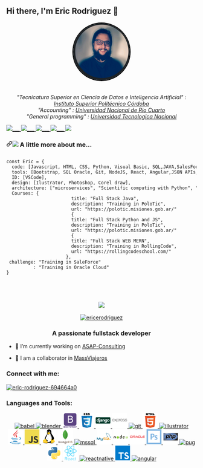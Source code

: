 <h2>
Hi there, I'm Eric Rodriguez 👋
</h2>
<center>
  <p align="center">
  <img aling="center" src="https://github.com/EricERodriguez/MiniChango/blob/master/public/perfil.png?raw=true" width="150" height=""  style="max-width-100%; border-radius: 50%; border: 2px solid black;" > 
  </center>
  <p/>
<p align="center">
  <em>
     <br> "Tecnicatura Superior en Ciencia de Datos e Inteligencia Artificial" : <a href="https://ispc.prod.tucampus.org/tecnicatura-datos/" rel="nofollow">Instituto Superior Politécnico Córdoba</a>
    </br>
    "Accounting" :
    <a href="https://www.unrc.edu.ar/" rel="nofollow">Universidad Nacional de Rio Cuarto</a>
    <br> "General programming" : <a href="https://www.utn.edu.ar/es/" rel="nofollow">Universidad Tecnologica Nacional</a>
    </br>
    
  </em>

</p>


<!---
██╗  ██╗███████╗██╗     ██╗      ██████╗     ██╗    ██╗ ██████╗ ██████╗ ██╗     ██████╗
██║  ██║██╔════╝██║     ██║     ██╔═══██╗    ██║    ██║██╔═══██╗██╔══██╗██║     ██╔══██╗
███████║█████╗  ██║     ██║     ██║   ██║    ██║ █╗ ██║██║   ██║██████╔╝██║     ██║  ██║
██╔══██║██╔══╝  ██║     ██║     ██║   ██║    ██║███╗██║██║   ██║██╔══██╗██║     ██║  ██║
██║  ██║███████╗███████╗███████╗╚██████╔╝    ╚███╔███╔╝╚██████╔╝██║  ██║███████╗██████╔╝
╚═╝  ╚═╝╚══════╝╚══════╝╚══════╝ ╚═════╝      ╚══╝╚══╝  ╚═════╝ ╚═╝  ╚═╝╚══════╝╚═════╝
https://ourcodeworld.co/articulos/leer/162/consejos-y-trucos-que-probablemente-no-conozca-con-github-markdown-en-archivos-readmemd
--->

<!---Logos creados en shields.io --->

 <p>
 <a href="https://www.linkedin.com/in/eric-rodriguez-694664a0/">
    <img src="https://img.shields.io/badge/LinkedIn-blue?style=social&logo=linkedin" data-canonical-src="https://www.linkedin.com/in/eric-rodriguez-694664a0/" style="max-width:5%;">___
  </a>

 <a href="https://github.com/EricERodriguez">
    <img src="https://img.shields.io/github/followers/EricERodriguez?label=follow&style=social" data-canonical-src="https://github.com/EricERodriguez" style="max-width:5%;">___
  </a>

 <a href="https://codepen.io/ericerodriguez">
    <img src="https://img.shields.io/badge/codepen-Follow-lightgrey?style=social&logo=codepen" data-canonical-src="https://codepen.io/ericerodriguez" style="max-width:5%;">___
  </a>

 <a href="https://www.freecodecamp.org/ericrodriguez">
    <img src="https://img.shields.io/badge/Eric%20Rodriguez-lightgrey?style=social&logo=freecodecamp" data-canonical-src="https://www.freecodecamp.org/ericrodriguez" style="max-width:5%;">___
  </a>

 <a href="https://trailblazer.me/id">
    <img src="https://img.shields.io/badge/SalesForce-Eric%20Rodriguez-blue?style=social&logo=salesforce" data-canonical-src="https://trailblazer.me/id" style="max-width:15%;">
  </a>
</p>
<h3>
  <a id="user-content--a-little-more-about-me" class="anchor" aria-hidden="true" href="#-a-little-more-about-me"><svg class="octicon octicon-link" viewBox="0 0 16 16" version="1.1" width="16" height="16" aria-hidden="true"><path fill-rule="evenodd" d="M7.775 3.275a.75.75 0 001.06 1.06l1.25-1.25a2 2 0 112.83 2.83l-2.5 2.5a2 2 0 01-2.83 0 .75.75 0 00-1.06 1.06 3.5 3.5 0 004.95 0l2.5-2.5a3.5 3.5 0 00-4.95-4.95l-1.25 1.25zm-4.69 9.64a2 2 0 010-2.83l2.5-2.5a2 2 0 012.83 0 .75.75 0 001.06-1.06 3.5 3.5 0 00-4.95 0l-2.5 2.5a3.5 3.5 0 004.95 4.95l1.25-1.25a.75.75 0 00-1.06-1.06l-1.25 1.25a2 2 0 01-2.83 0z"></path></svg></a><a target="_blank" rel="noopener noreferrer" href="https://github.com/EricERodriguez/EricERodriguez#hi-there-im-eric-rodriguez-"><img src="https://camo.githubusercontent.com/be37cdc8f930300096c506ad4574eaae977c48fbb2705cfcb92f4eeab8282c7a/68747470733a2f2f6d656469612e67697068792e636f6d2f6d656469612f56674344417a634b767352364f4d307557672f67697068792e676966" width="50" data-canonical-src="https://media.giphy.com/media/VgCDAzcKvsR6OM0uWg/giphy.gif" style="max-width:100%;"></a> A little more about me...</h3>

<pre><code><div class="highlight highlight-source-js"><pre><span class="pl-k">const</span> <span class="pl-v">Eric</span> <span class="pl-c1">=</span> <span class="pl-kos">{</span>
  <span class="pl-c1">code</span>: <span class="pl-kos">[</span><span class="pl-v">Javascript</span><span class="pl-kos">,</span> <span class="pl-c1">HTML</span><span class="pl-kos">,</span> <span class="pl-c1">CSS</span><span class="pl-kos">,</span> <span class="pl-v">Python</span><span class="pl-kos">,</span> <span class="pl-v">Visual Basic</span><span class="pl-kos">,</span> <span class="pl-c1">SQL</span><span class="pl-kos">,</span><span class="pl-c1">JAVA</span><span class="pl-kos">,</span><span class="pl-c1">SalesForce(Apex)</span><span class="pl-kos">]</span><span class="pl-kos">,</span>
  <span class="pl-c1">tools</span>: <span class="pl-kos">[</span><span class="pl-v">Bootstrap</span><span class="pl-kos">,</span> <span class="pl-v">SQL Oracle</span><span class="pl-kos">,</span> <span class="pl-v">Git</span><span class="pl-kos">,</span> <span class="pl-c1">NodeJS</span><span class="pl-kos">,</span> <span class="pl-v">React</span><span class="pl-kos">,</span> <span class="pl-v">Angular</span><span class="pl-kos">,</span><span class="pl-v">JSON APIs</span><span class="pl-kos">,</span> <span class="pl-v">Django</span><span class="pl-kos">,</span><span class="pl-v">Swing</span><span class="pl-kos">]</span><span class="pl-kos">,</span>
  <span class="pl-c1">ID</span>: <span class="pl-kos">[</span><span class="pl-v">VSCode</span><span class="pl-kos">]</span><span class="pl-kos">,</span>
  <span class="pl-c1">design</span>: <span class="pl-kos">[</span><span class="pl-v">Ilustrator</span><span class="pl-kos">,</span> <span class="pl-v">Photoshop</span><span class="pl-kos">,</span> <span class="pl-v">Corel draw</span><span class="pl-kos">]</span><span class="pl-kos">,</span>
  <span class="pl-c1">architecture</span>: <span class="pl-kos">[</span><span class="pl-s">"microservices"</span><span class="pl-kos">,</span> <span class="pl-s">"Scientific computing with Python"</span><span class="pl-kos">,</span> <span class="pl-s">"Data Analysis with Python"</span><span class="pl-kos">]</span><span class="pl-kos">,</span>
  <span class="pl-c1">Courses</span>: <span class="pl-kos">{</span>
                        <span class="pl-c1">title</span>: <span class="pl-s">"Full Stack Java"</span><span class="pl-kos">,</span>
                        <span class="pl-c1">description</span>: <span class="pl-s">"Training in PoloTic"</span><span class="pl-kos">,</span>
                        <span class="pl-c1">url</span>: <span class="pl-s">"https://polotic.misiones.gob.ar/"</span>
                        <span class="pl-kos">{</span>
                        <span class="pl-c1">title</span>: <span class="pl-s">"Full Stack Python and JS"</span><span class="pl-kos">,</span>
                        <span class="pl-c1">description</span>: <span class="pl-s">"Training in PoloTic"</span><span class="pl-kos">,</span>
                        <span class="pl-c1">url</span>: <span class="pl-s">"https://polotic.misiones.gob.ar/"</span>
                        <span class="pl-kos">{</span>
                        <span class="pl-c1">title</span>: <span class="pl-s">"Full Stack WEB MERN"</span><span class="pl-kos">,</span>
                        <span class="pl-c1">description</span>: <span class="pl-s">"Training in RollingCode"</span><span class="pl-kos">,</span>
                        <span class="pl-c1">url</span>: <span class="pl-s">"https://rollingcodeschool.com/"</span>
                      <span class="pl-kos">}</span><span class="pl-kos">,</span>
 <span class="pl-c1">challenge</span>: <span class="pl-s">"Training in SaleForce"</span>
 <span class="pl-c1">         </span>: <span class="pl-s">"Training in Oracle Cloud"</span>
<span class="pl-kos">}</span></pre></div>
</pre></code>

<!--Esto indica que lenguaje llevo en porcentaje  -->
<!-- ![Your Repository's Stats](https://github-readme-stats.vercel.app/api/top-langs/?username=EricERodriguez&theme=blue-green) -->

<!-- Contador de visitas  -->
<!--  ![Profile View Counter](https://komarev.com/ghpvc/?username=EricERodriguez) -->
<!-- 
 ![Your Repository's Stats](https://github-readme-stats.vercel.app/api?username=EricERodriguez&show_icons=true) -->
 <p align="center">
  <img height="230em" src="https://github-readme-stats.vercel.app/api?username=EricERodriguez&show_icons=true" />
<!--   <img height="230em"  src="https://github-readme-stats.vercel.app/api/top-langs/?username=EricERodriguez&theme=blue-green" /> -->
 </p>


<!-- https://rahuldkjain.github.io/gh-profile-readme-generator/ -->

<p align="center"> <a href="https://github.com/ryo-ma/github-profile-trophy"><img src="https://github-profile-trophy.vercel.app/?username=ericerodriguez&title=Joined2020,Commit,Repositories,Followers&theme=onedark&row=2&column=4" alt="ericerodriguez" /></a> </p>

<h3 align="center">A passionate fullstack developer </h3>

- 🔭 I’m currently working on [ASAP-Consulting](https://asap-consulting.com.ar/)

- 👯 I am a collaborator in  [MassViajeros](https://massviajeros.com/)

<h3 align="left">Connect with me:</h3>
<p align="left">
<a href="https://linkedin.com/in/eric-rodriguez-694664a0" target="blank"><img align="center" src="https://raw.githubusercontent.com/rahuldkjain/github-profile-readme-generator/master/src/images/icons/Social/linked-in-alt.svg" alt="eric-rodriguez-694664a0" height="30" width="40" /></a>
</p>

<h3 align="left">Languages and Tools:</h3>
<p align="center"> <a href="https://babeljs.io/" target="_blank"> <img src="https://www.vectorlogo.zone/logos/babeljs/babeljs-icon.svg" alt="babel" width="40" height="40"/> </a> <a href="https://www.blender.org/" target="_blank"> <img src="https://download.blender.org/branding/community/blender_community_badge_white.svg" alt="blender" width="40" height="40"/> </a> <a href="https://getbootstrap.com" target="_blank"> <img src="https://raw.githubusercontent.com/devicons/devicon/master/icons/bootstrap/bootstrap-plain-wordmark.svg" alt="bootstrap" width="40" height="40"/> </a> <a href="https://www.w3schools.com/css/" target="_blank"> <img src="https://raw.githubusercontent.com/devicons/devicon/master/icons/css3/css3-original-wordmark.svg" alt="css3" width="40" height="40"/> </a> <a href="https://www.djangoproject.com/" target="_blank"> <img src="https://raw.githubusercontent.com/devicons/devicon/master/icons/django/django-original.svg" alt="django" width="40" height="40"/> </a> <a href="https://expressjs.com" target="_blank"> <img src="https://raw.githubusercontent.com/devicons/devicon/master/icons/express/express-original-wordmark.svg" alt="express" width="40" height="40"/> </a> <a href="https://git-scm.com/" target="_blank"> <img src="https://www.vectorlogo.zone/logos/git-scm/git-scm-icon.svg" alt="git" width="40" height="40"/> </a> <a href="https://www.w3.org/html/" target="_blank"> <img src="https://raw.githubusercontent.com/devicons/devicon/master/icons/html5/html5-original-wordmark.svg" alt="html5" width="40" height="40"/> </a> <a href="https://www.adobe.com/in/products/illustrator.html" target="_blank"> <img src="https://www.vectorlogo.zone/logos/adobe_illustrator/adobe_illustrator-icon.svg" alt="illustrator" width="40" height="40"/> </a> <a href="https://www.java.com" target="_blank"> <img src="https://raw.githubusercontent.com/devicons/devicon/master/icons/java/java-original.svg" alt="java" width="40" height="40"/> </a> <a href="https://developer.mozilla.org/en-US/docs/Web/JavaScript" target="_blank"> <img src="https://raw.githubusercontent.com/devicons/devicon/master/icons/javascript/javascript-original.svg" alt="javascript" width="40" height="40"/> </a> <a href="https://www.linux.org/" target="_blank"> <img src="https://raw.githubusercontent.com/devicons/devicon/master/icons/linux/linux-original.svg" alt="linux" width="40" height="40"/> </a> <a href="https://www.mongodb.com/" target="_blank"> <img src="https://raw.githubusercontent.com/devicons/devicon/master/icons/mongodb/mongodb-original-wordmark.svg" alt="mongodb" width="40" height="40"/> </a> <a href="https://www.microsoft.com/en-us/sql-server" target="_blank"> <img src="https://www.svgrepo.com/show/303229/microsoft-sql-server-logo.svg" alt="mssql" width="40" height="40"/> </a> <a href="https://www.mysql.com/" target="_blank"> <img src="https://raw.githubusercontent.com/devicons/devicon/master/icons/mysql/mysql-original-wordmark.svg" alt="mysql" width="40" height="40"/> </a> <a href="https://nodejs.org" target="_blank"> <img src="https://raw.githubusercontent.com/devicons/devicon/master/icons/nodejs/nodejs-original-wordmark.svg" alt="nodejs" width="40" height="40"/> </a> <a href="https://www.oracle.com/" target="_blank"> <img src="https://raw.githubusercontent.com/devicons/devicon/master/icons/oracle/oracle-original.svg" alt="oracle" width="40" height="40"/> </a> <a href="https://www.photoshop.com/en" target="_blank"> <img src="https://raw.githubusercontent.com/devicons/devicon/master/icons/photoshop/photoshop-line.svg" alt="photoshop" width="40" height="40"/> </a> <a href="https://www.php.net" target="_blank"> <img src="https://raw.githubusercontent.com/devicons/devicon/master/icons/php/php-original.svg" alt="php" width="40" height="40"/> </a> <a href="https://pugjs.org" target="_blank"> <img src="https://cdn.worldvectorlogo.com/logos/pug.svg" alt="pug" width="40" height="40"/> </a> <a href="https://www.python.org" target="_blank"> <img src="https://raw.githubusercontent.com/devicons/devicon/master/icons/python/python-original.svg" alt="python" width="40" height="40"/> </a> <a href="https://reactjs.org/" target="_blank"> <img src="https://raw.githubusercontent.com/devicons/devicon/master/icons/react/react-original-wordmark.svg" alt="react" width="40" height="40"/> </a> <a href="https://reactnative.dev/" target="_blank"> <img src="https://reactnative.dev/img/header_logo.svg" alt="reactnative" width="40" height="40"/> </a> <a href="https://www.typescriptlang.org/" target="_blank"> <img src="https://raw.githubusercontent.com/devicons/devicon/master/icons/typescript/typescript-original.svg" alt="typescript" width="40" height="40"/>  <a href="https://angular.io" target="_blank"> <img src="https://angular.io/assets/images/logos/angular/angular.svg" alt="angular" width="40" height="40"/> </a></p>

